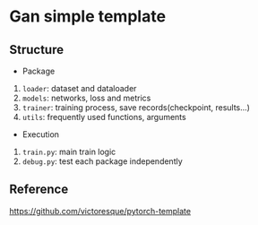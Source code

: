 # Gan simple template
## Structure
- Package
1. ``loader``: dataset and dataloader
2. ``models``: networks, loss and metrics
3. ``trainer``: training process, save records(checkpoint, results...)
4. ``utils``: frequently used functions, arguments
- Execution
1. ``train.py``: main train logic
2. ``debug.py``: test each package independently
## Reference
https://github.com/victoresque/pytorch-template